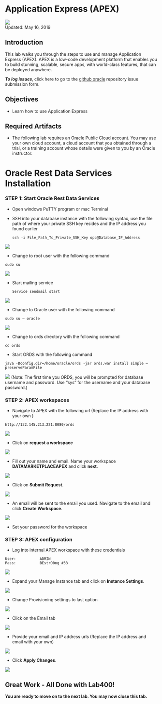 # Application Express (APEX)

![](images/400/Picture400-lab.png)  
Updated: May 16, 2019

## Introduction

This lab walks you through the steps to use and manage Application Express (APEX). APEX is a low-code development platform that enables you to build stunning, scalable, secure apps, with world-class features, that can be deployed anywhere.

**_To log issues_**, click here to go to the [github oracle](https://github.com/oracle/learning-library/issues/new) repository issue submission form.

## Objectives
-   Learn how to use Application Express

## Required Artifacts
-   The following lab requires an Oracle Public Cloud account. You may use your own cloud account, a cloud account that you obtained through a trial, or a training account whose details were given to you by an Oracle instructor.

# Oracle Rest Data Services Installation

### **STEP 1: Start Oracle Rest Data Services**

-   Open windows PuTTY program or mac Terminal

-   SSH into your database instance with the following syntax, use the file path of where your private SSH key resides and the IP address you found earlier

	```ssh -i File_Path_To_Private_SSH_Key opc@Database_IP_Address```

![](./images/400/lab400-1.png)

-   Change to root user with the following command

  ```sudo su ```

![](./images/400/lab400-2.png)

-   Start mailing service
    
    ```Service sendmail start```

![](./images/400/lab400-3.png)

-   Change to Oracle user with the following command

  ```sudo su – oracle```
  
![](./images/400/lab400-4.png)

-   Change to ords directory with the following command 

  ```cd ords```

-   Start ORDS with the following command

  ```java -Dconfig.dir=/home/oracle/ords -jar ords.war install simple –preserveParamFile```
  
![](./images/400/lab400-5.png)
(Note: The first time you ORDS, you will be prompted for database username and password. Use “sys” for the username and your database password.)

### **STEP 2: APEX workspaces**

-   Navigate to APEX with the following url (Replace the IP address with your own )

  ```http://132.145.213.221:8080/ords```
  
![](./images/400/lab400-6.png)

-   Click on **request a workspace**
  
![](./images/400/lab400-7.png)  

-   Fill out your name and email. Name your workspace **DATAMARKETPLACEAPEX** and click **next**.

![](./images/400/lab400-8.png) 

-   Click on **Submit Request**.
  
![](./images/400/lab400-9.png) 

-   An email will be sent to the email you used. Navigate to the email and click **Create Workspace**.

![](./images/400/lab400-10.png)

-   Set your password for the workspace

### **STEP 3: APEX configuration**

-   Log into internal APEX workspace with these credentials 

```Admin Workspace:	INTERNAL
User:			ADMIN
Pass:			BEstrO0ng_#33
```

![](./images/400/lab400-11.png)
  
-   Expand your Manage Instance tab and click on **Instance Settings**.
  
![](./images/400/lab400-12.png) 

-   Change Provisioning settings to last option
  
![](./images/400/lab400-13.png) 

-   Click on the Email tab
  
![](./images/400/lab400-14.png) 

-   Provide your email and IP address urls (Replace the IP address and email with your own)

![](./images/400/lab400-15.png) 

-   Click **Apply Changes**.

![](./images/400/lab400-16.png) 


## Great Work - All Done with Lab400!
**You are ready to move on to the next lab. You may now close this tab.**
